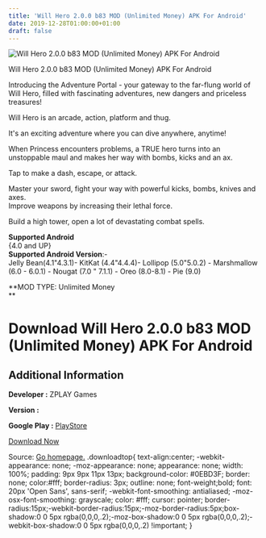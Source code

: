 ```yaml
---
title: 'Will Hero 2.0.0 b83 MOD (Unlimited Money) APK For Android'
date: 2019-12-28T01:00:00+01:00
draft: false
---
```


![Will Hero 2.0.0 b83 MOD (Unlimited Money) APK For Android](https://i0.wp.com/apkhome.net/wp-content/uploads/2019/11/Will-Hero-2.0.0-b83-MOD-Unlimited-Money.png "Will Hero 2.0.0 b83 MOD (Unlimited Money) APK For Android")

  

Will Hero 2.0.0 b83 MOD (Unlimited Money) APK For Android

Introducing the Adventure Portal - your gateway to the far-flung world of Will Hero, filled with fascinating adventures, new dangers and priceless treasures!

Will Hero is an arcade, action, platform and thug.

It's an exciting adventure where you can dive anywhere, anytime!

When Princess encounters problems, a TRUE hero turns into an unstoppable maul and makes her way with bombs, kicks and an ax.

Tap to make a dash, escape, or attack.

Master your sword, fight your way with powerful kicks, bombs, knives and axes.  
Improve weapons by increasing their lethal force.

Build a high tower, open a lot of devastating combat spells.

**Supported Android**  
{4.0 and UP}  
**Supported Android Version**:-  
Jelly Bean(4.1"4.3.1)- KitKat (4.4"4.4.4)- Lollipop (5.0"5.0.2) - Marshmallow (6.0 - 6.0.1) - Nougat (7.0 " 7.1.1) - Oreo (8.0-8.1) - Pie (9.0)

**MOD TYPE: Unlimited Money  
**

Download Will Hero 2.0.0 b83 MOD (Unlimited Money) APK For Android
==================================================================

Additional Information
----------------------

**Developer :** ZPLAY Games

**Version :**

**Google Play :** [PlayStore](https://play.google.com/store/apps/details?id=com.zplay.willhero)

  

[Download Now](https://store4app.co/post/will-hero-2-0-0-b83-mod-unlimited-money-apk-for-android_1574106233)

  
Source: [Go homepage.](https://store4app.co/post/will-hero-2-0-0-b83-mod-unlimited-money-apk-for-android_1574106233) .downloadtop{ text-align:center; -webkit-appearance: none; -moz-appearance: none; appearance: none; width: 100%; padding: 9px 9px 11px 13px; background-color: #0EBD3F; border: none; color:#fff; border-radius: 3px; outline: none; font-weight;bold; font: 20px 'Open Sans', sans-serif; -webkit-font-smoothing: antialiased; -moz-osx-font-smoothing: grayscale; color: #fff; cursor: pointer; border-radius:15px;-webkit-border-radius:15px;-moz-border-radius:5px;box-shadow:0 0 5px rgba(0,0,0,.2);-moz-box-shadow:0 0 5px rgba(0,0,0,.2);-webkit-box-shadow:0 0 5px rgba(0,0,0,.2) !important; }